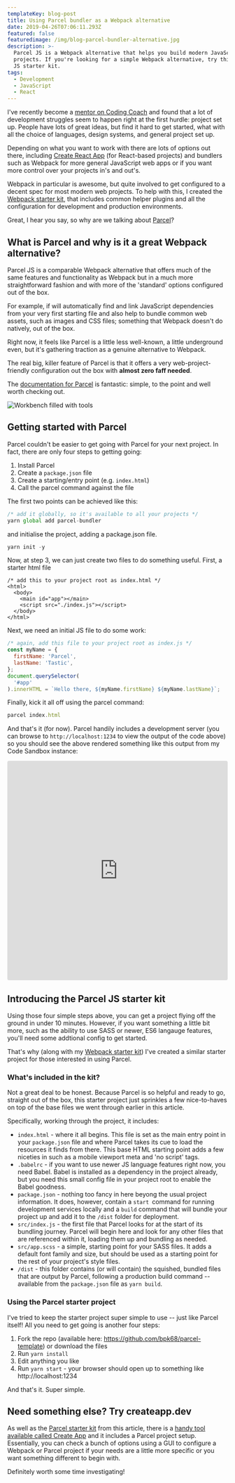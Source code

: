 ```yaml
---
templateKey: blog-post
title: Using Parcel bundler as a Webpack alternative
date: 2019-04-26T07:06:11.293Z
featured: false
featuredimage: /img/blog-parcel-bundler-alternative.jpg
description: >-
  Parcel JS is a Webpack alternative that helps you build modern JavaScript
  projects. If you're looking for a simple Webpack alternative, try this Parcel
  JS starter kit.
tags:
  - Development
  - JavaScript
  - React
---
```


I've recently become a [mentor on Coding Coach](https://codingcoach.io/) and found that a lot of development struggles seem to happen right at the first hurdle: project set up. People have lots of great ideas, but find it hard to get started, what with all the choice of languages, design systems, and general project set up.

Depending on what you want to work with there are lots of options out there, including [Create React App](https://facebook.github.io/create-react-app/) (for React-based projects) and bundlers such as Webpack for more general JavaScript web apps or if you want more control over your projects in's and out's.

Webpack in particular is awesome, but quite involved to get configured to a decent spec for most modern web projects. To help with this, I created the [Webpack starter kit](https://robkendal.co.uk/blog/quick-start-javascript-projects-with-this-webpack-project-starter-kit/), that includes common helper plugins and all the configuration for development and production environments.

Great, I hear you say, so why are we talking about [Parcel](https://parceljs.org/)?

## What is Parcel and why is it a great Webpack alternative?

Parcel JS is a comparable Webpack alternative that offers much of the same features and functionality as Webpack but in a much more straightforward fashion and with more of the 'standard' options configured out of the box.

For example, if will automatically find and link JavaScript dependencies from your very first starting file and also help to bundle common web assets, such as images and CSS files; something that Webpack doesn't do natively, out of the box.

Right now, it feels like Parcel is a little less well-known, a little underground even, but it's gathering traction as a genuine alternative to Webpack.

The real big, killer feature of Parcel is that it offers a very web-project-friendly configuration out the box with **almost zero faff needed**.

The [documentation for Parcel](https://parceljs.org/getting_started.html) is fantastic: simple, to the point and well worth checking out.

![Workbench filled with tools](/img/cesar-carlevarino-aragon-778069-unsplash.jpg 'Image credit to Cesar Carlevarino-aragon via Unsplash')

## Getting started with Parcel

Parcel couldn't be easier to get going with Parcel for your next project. In fact, there are only four steps to getting going:

1. Install Parcel
2. Create a `package.json` file
3. Create a starting/entry point (e.g. `index.html`)
4. Call the parcel command against the file

The first two points can be achieved like this:

```javascript
/* add it globally, so it's available to all your projects */
yarn global add parcel-bundler
```

and initialise the project, adding a package.json file.

```javascript
yarn init -y
```

Now, at step 3, we can just create two files to do something useful. First, a starter html file

```markup
/* add this to your project root as index.html */
<html>
  <body>
    <main id="app"></main>
    <script src="./index.js"></script>
  </body>
</html>
```

Next, we need an initial JS file to do some work:

```javascript
/* again, add this file to your project root as index.js */
const myName = {
  firstName: 'Parcel',
  lastName: 'Tastic',
};
document.querySelector(
  '#app'
).innerHTML = `Hello there, ${myName.firstName} ${myName.lastName}`;
```

Finally, kick it all off using the parcel command:

```javascript
parcel index.html
```

And that's it (for now). Parcel handily includes a development server (you can browse to `http://localhost:1234` to view the output of the code above) so you should see the above rendered something like this output from my Code Sandbox instance:

<iframe src="https://codesandbox.io/embed/8z4vzk10p8?fontsize=14" title="Parcel example from blog" style="width:100%; height:500px; border:0; border-radius: 4px; overflow:hidden;" sandbox="allow-modals allow-forms allow-popups allow-scripts allow-same-origin"></iframe>

## Introducing the Parcel JS starter kit

Using those four simple steps above, you can get a project flying off the ground in under 10 minutes. However, if you want something a little bit more, such as the ability to use SASS or newer, ES6 langauge features, you'll need some addtional config to get started.

That's why (along with my [Webpack starter kit](https://robkendal.co.uk/blog/quick-start-javascript-projects-with-this-webpack-project-starter-kit/)) I've created a similar starter project for those interested in using Parcel.

### What's included in the kit?

Not a great deal to be honest. Because Parcel is so helpful and ready to go, straight out of the box, this starter project just sprinkles a few nice-to-haves on top of the base files we went through earlier in this article.

Specifically, working through the project, it includes:

- `index.html` - where it all begins. This file is set as the main entry point in your `package.json` file and where Parcel takes its cue to load the resources it finds from there. This base HTML starting point adds a few niceties in such as a mobile viewport meta and 'no script' tags.
- `.babelrc` - if you want to use newer JS language features right now, you need Babel. Babel is installed as a dependency in the project already, but you need this small config file in your project root to enable the Babel goodness.
- `package.json` - nothing too fancy in here beyong the usual project information. It does, however, contain a `start `command for running development services locally and a `build` command that will bundle your project up and add it to the `/dist` folder for deployment.
- `src/index.js` - the first file that Parcel looks for at the start of its bundling journey. Parcel will begin here and look for any other files that are referenced within it, loading them up and bundling as needed.
- `src/app.scss` - a simple, starting point for your SASS files. It adds a default font family and size, but should be used as a starting point for the rest of your project's style files.
- `/dist` - this folder contains (or will contain) the squished, bundled files that are output by Parcel, following a production build command -- available from the `package.json` file as `yarn build`.

### Using the Parcel starter project

I've tried to keep the starter project super simple to use -- just like Parcel itself! All you need to get going is another four steps:

1. Fork the repo (available here: <https://github.com/bpk68/parcel-template>) or download the files
2. Run `yarn install`
3. Edit anything you like
4. Run `yarn start` - your browser should open up to something like http://localhost:1234

And that's it. Super simple.

## Need something else? Try createapp.dev

As well as the [Parcel starter kit](https://github.com/bpk68/parcel-template) from this article, there is a [handy tool available called Create App](https://createapp.dev/parcel) and it includes a Parcel project setup. Essentially, you can check a bunch of options using a GUI to configure a Webpack or Parcel project if your needs are a little more specific or you want something different to begin with.

Definitely worth some time investigating!
